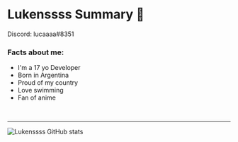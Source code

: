 # Lukenssss Summary 📃

Discord: lucaaaa#8351


### Facts about me:

- I'm a 17 yo Developer
- Born in Argentina
- Proud of my country
- Love swimming 
- Fan of anime

<br />

---

![Lukenssss GitHub stats](https://github-readme-stats.vercel.app/api?username=Lukenssss&show_icons=true&theme=dracula)
